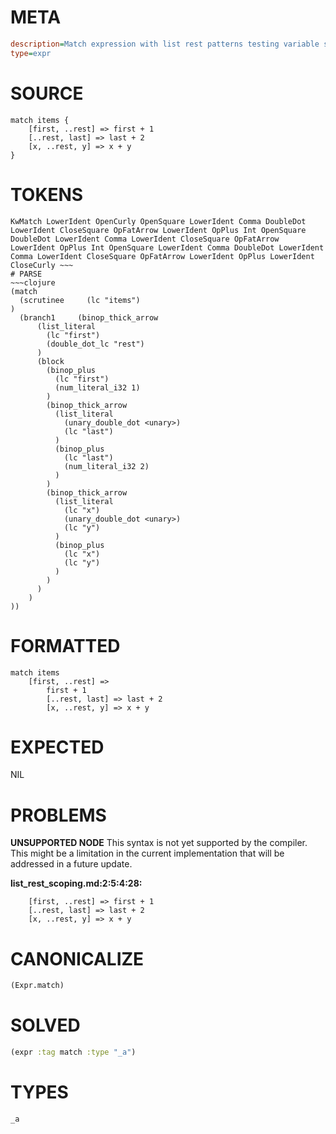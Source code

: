 # META
~~~ini
description=Match expression with list rest patterns testing variable scoping
type=expr
~~~
# SOURCE
~~~roc
match items {
    [first, ..rest] => first + 1
    [..rest, last] => last + 2
    [x, ..rest, y] => x + y
}
~~~
# TOKENS
~~~text
KwMatch LowerIdent OpenCurly OpenSquare LowerIdent Comma DoubleDot LowerIdent CloseSquare OpFatArrow LowerIdent OpPlus Int OpenSquare DoubleDot LowerIdent Comma LowerIdent CloseSquare OpFatArrow LowerIdent OpPlus Int OpenSquare LowerIdent Comma DoubleDot LowerIdent Comma LowerIdent CloseSquare OpFatArrow LowerIdent OpPlus LowerIdent CloseCurly ~~~
# PARSE
~~~clojure
(match
  (scrutinee     (lc "items")
)
  (branch1     (binop_thick_arrow
      (list_literal
        (lc "first")
        (double_dot_lc "rest")
      )
      (block
        (binop_plus
          (lc "first")
          (num_literal_i32 1)
        )
        (binop_thick_arrow
          (list_literal
            (unary_double_dot <unary>)
            (lc "last")
          )
          (binop_plus
            (lc "last")
            (num_literal_i32 2)
          )
        )
        (binop_thick_arrow
          (list_literal
            (lc "x")
            (unary_double_dot <unary>)
            (lc "y")
          )
          (binop_plus
            (lc "x")
            (lc "y")
          )
        )
      )
    )
))
~~~
# FORMATTED
~~~roc
match items
	[first, ..rest] => 
		first + 1
		[..rest, last] => last + 2
		[x, ..rest, y] => x + y
~~~
# EXPECTED
NIL
# PROBLEMS
**UNSUPPORTED NODE**
This syntax is not yet supported by the compiler.
This might be a limitation in the current implementation that will be addressed in a future update.

**list_rest_scoping.md:2:5:4:28:**
```roc
    [first, ..rest] => first + 1
    [..rest, last] => last + 2
    [x, ..rest, y] => x + y
```


# CANONICALIZE
~~~clojure
(Expr.match)
~~~
# SOLVED
~~~clojure
(expr :tag match :type "_a")
~~~
# TYPES
~~~roc
_a
~~~
